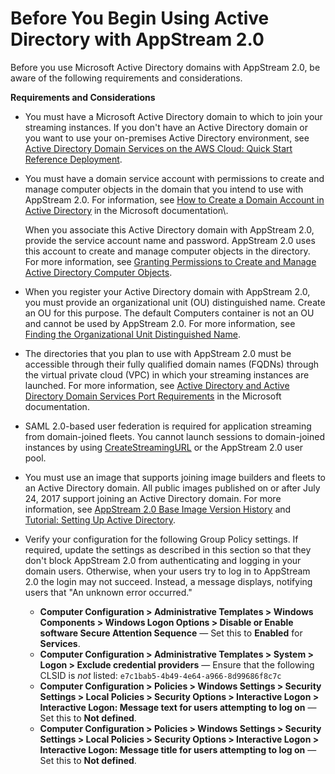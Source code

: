 # Before You Begin Using Active Directory with AppStream 2\.0<a name="active-directory-prerequisites"></a>

Before you use Microsoft Active Directory domains with AppStream 2\.0, be aware of the following requirements and considerations\.

**Requirements and Considerations**
+ You must have a Microsoft Active Directory domain to which to join your streaming instances\. If you don't have an Active Directory domain or you want to use your on\-premises Active Directory environment, see [Active Directory Domain Services on the AWS Cloud: Quick Start Reference Deployment](https://docs.aws.amazon.com/quickstart/latest/active-directory-ds/)\.
+ You must have a domain service account with permissions to create and manage computer objects in the domain that you intend to use with AppStream 2\.0\. For information, see [How to Create a Domain Account in Active Directory](https://msdn.microsoft.com/en-us/library/aa545262(v=cs.70).aspx) in the Microsoft documentation\.

  When you associate this Active Directory domain with AppStream 2\.0, provide the service account name and password\. AppStream 2\.0 uses this account to create and manage computer objects in the directory\. For more information, see [Granting Permissions to Create and Manage Active Directory Computer Objects](active-directory-admin.md#active-directory-permissions)\.
+ When you register your Active Directory domain with AppStream 2\.0, you must provide an organizational unit \(OU\) distinguished name\. Create an OU for this purpose\. The default Computers container is not an OU and cannot be used by AppStream 2\.0\. For more information, see [Finding the Organizational Unit Distinguished Name](active-directory-admin.md#active-directory-oudn)\.
+ The directories that you plan to use with AppStream 2\.0 must be accessible through their fully qualified domain names \(FQDNs\) through the virtual private cloud \(VPC\) in which your streaming instances are launched\. For more information, see [Active Directory and Active Directory Domain Services Port Requirements](https://technet.microsoft.com/en-us/library/dd772723.aspx) in the Microsoft documentation\.
+ SAML 2\.0\-based user federation is required for application streaming from domain\-joined fleets\. You cannot launch sessions to domain\-joined instances by using [CreateStreamingURL](https://docs.aws.amazon.com/appstream2/latest/APIReference/API_CreateStreamingURL.html) or the AppStream 2\.0 user pool\.
+ You must use an image that supports joining image builders and fleets to an Active Directory domain\. All public images published on or after July 24, 2017 support joining an Active Directory domain\. For more information, see [AppStream 2\.0 Base Image Version History](base-image-version-history.md) and [Tutorial: Setting Up Active Directory](active-directory-directory-setup.md)\.
+ Verify your configuration for the following Group Policy settings\. If required, update the settings as described in this section so that they don't block AppStream 2\.0 from authenticating and logging in your domain users\. Otherwise, when your users try to log in to AppStream 2\.0 the login may not succeed\. Instead, a message displays, notifying users that "An unknown error occurred\."
  + **Computer Configuration > Administrative Templates > Windows Components > Windows Logon Options > Disable or Enable software Secure Attention Sequence** — Set this to **Enabled** for **Services**\.
  + **Computer Configuration > Administrative Templates > System > Logon > Exclude credential providers** — Ensure that the following CLSID is *not* listed: `e7c1bab5-4b49-4e64-a966-8d99686f8c7c`
  + **Computer Configuration > Policies > Windows Settings > Security Settings > Local Policies > Security Options > Interactive Logon > Interactive Logon: Message text for users attempting to log on** — Set this to **Not defined**\.
  + **Computer Configuration > Policies > Windows Settings > Security Settings > Local Policies > Security Options > Interactive Logon > Interactive Logon: Message title for users attempting to log on** — Set this to **Not defined**\.